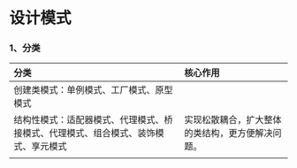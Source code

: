 # 设计模式

### 1、分类

| 分类 | 核心作用 |
| :--- | :--- |
| 创建类模式：单例模式、工厂模式、原型模式 |  |
| 结构性模式：适配器模式、代理模式、桥接模式、代理模式、组合模式、装饰模式、享元模式 | 实现松散耦合，扩大整体的类结构，更方便解决问题。 |
|  |  |



